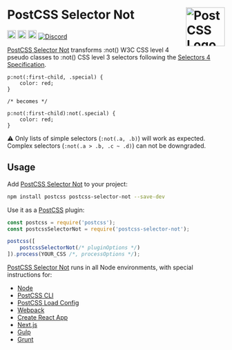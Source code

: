 # PostCSS Selector Not [<img src="https://postcss.github.io/postcss/logo.svg" alt="PostCSS Logo" width="90" height="90" align="right">][postcss]

[<img alt="npm version" src="https://img.shields.io/npm/v/postcss-selector-not.svg" height="20">][npm-url] [<img alt="CSS Standard Status" src="https://cssdb.org/images/badges/not-pseudo-class.svg" height="20">][css-url] [<img alt="Build Status" src="https://github.com/csstools/postcss-plugins/workflows/test/badge.svg" height="20">][cli-url] [<img alt="Discord" src="https://shields.io/badge/Discord-5865F2?logo=discord&logoColor=white">][discord]

[PostCSS Selector Not] transforms :not() W3C CSS level 4 pseudo classes to :not() CSS level 3 selectors following the [Selectors 4 Specification].

```pcss
p:not(:first-child, .special) {
	color: red;
}

/* becomes */

p:not(:first-child):not(.special) {
	color: red;
}
```

⚠️ Only lists of simple selectors (`:not(.a, .b)`) will work as expected.
Complex selectors (`:not(.a > .b, .c ~ .d)`) can not be downgraded.

## Usage

Add [PostCSS Selector Not] to your project:

```bash
npm install postcss postcss-selector-not --save-dev
```

Use it as a [PostCSS] plugin:

```js
const postcss = require('postcss');
const postcssSelectorNot = require('postcss-selector-not');

postcss([
	postcssSelectorNot(/* pluginOptions */)
]).process(YOUR_CSS /*, processOptions */);
```

[PostCSS Selector Not] runs in all Node environments, with special
instructions for:

- [Node](INSTALL.md#node)
- [PostCSS CLI](INSTALL.md#postcss-cli)
- [PostCSS Load Config](INSTALL.md#postcss-load-config)
- [Webpack](INSTALL.md#webpack)
- [Create React App](INSTALL.md#create-react-app)
- [Next.js](INSTALL.md#nextjs)
- [Gulp](INSTALL.md#gulp)
- [Grunt](INSTALL.md#grunt)

[cli-url]: https://github.com/csstools/postcss-plugins/actions/workflows/test.yml?query=workflow/test
[css-url]: https://cssdb.org/#not-pseudo-class
[discord]: https://discord.gg/bUadyRwkJS
[npm-url]: https://www.npmjs.com/package/postcss-selector-not

[Gulp PostCSS]: https://github.com/postcss/gulp-postcss
[Grunt PostCSS]: https://github.com/nDmitry/grunt-postcss
[PostCSS]: https://github.com/postcss/postcss
[PostCSS Loader]: https://github.com/postcss/postcss-loader
[PostCSS Selector Not]: https://github.com/csstools/postcss-plugins/tree/main/plugins/postcss-selector-not
[Selectors 4 Specification]: https://www.w3.org/TR/selectors-4/#negation-pseudo
